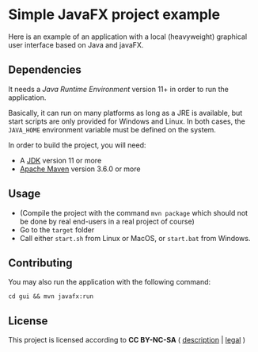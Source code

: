 # Simple JavaFX project example

Here is an example of an application with a local (heavyweight) graphical user interface based on Java and javaFX.

## Dependencies

It needs a *Java Runtime Environment* version 11+ in order to run the application.

Basically, it can run on many platforms as long as a JRE is available, but start scripts are only provided for Windows and Linux. In both cases, the `JAVA_HOME` environment variable must be defined on the system.

In order to build the project, you will need:
* A [JDK](https://jdk.java.net/) version 11 or more
* [Apache Maven](https://maven.apache.org/) version 3.6.0 or more

## Usage

* (Compile the project with the command `mvn package` which should not be done by real end-users in a real project of course)
* Go to the `target` folder
* Call either `start.sh` from Linux or MacOS, or `start.bat` from Windows.

## Contributing

You may also run the application with the following command:

    cd gui && mvn javafx:run

## License

This project is licensed according to **CC BY-NC-SA** ( [description](https://creativecommons.org/licenses/by-nc-sa/4.0/) | [legal](https://creativecommons.org/licenses/by-nc-sa/4.0/legalcode) )
